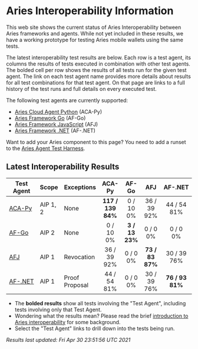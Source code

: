 # Aries Interoperability Information


This web site shows the current status of Aries Interoperability between Aries frameworks and agents. While
not yet included in these results, we have a working prototype for testing Aries mobile wallets using the
same tests.

The latest interoperability test results are below. Each row is a test agent, its columns
the results of tests executed in combination with other test agents.
The bolded cell per row shows the results of all tests run for the given test agent. The link on each test
agent name provides more details about results for all test combinations for that test agent. On
that page are links to a full history of the test runs and full details on every executed test. 

The following test agents are currently supported:

- [Aries Cloud Agent Python](https://github.com/hyperledger/aries-cloudagent-python) (ACA-Py)
- [Aries Framework Go](https://github.com/hyperledger/aries-framework-go) (AF-Go)
- [Aries Framework JavaScript](https://github.com/hyperledger/aries-framework-javascript) (AFJ)
- [Aries Framework .NET](https://github.com/hyperledger/aries-framework-dotnet) (AF-.NET)

Want to add your Aries component to this page? You need to add a runset to the
[Aries Agent Test Harness](https://github.com/hyperledger/aries-agent-test-harness).

## Latest Interoperability Results

| Test Agent | Scope | Exceptions | ACA-Py | AF-Go | AFJ | AF-.NET |
| ----- | ----- | ----- | :----: | :----: | :----: | :----: |
| [ACA-Py](acapy.md)| AIP 1, 2 | None | **117 / 139<br>84%** | 0 / 10<br>0% | 36 / 39<br>92% | 44 / 54<br>81% |
| [AF-Go](afgo.md)| AIP 2 | None | 0 / 10<br>0% | **3 / 13<br>23%** | 0 / 0<br>0% | 0 / 0<br>0% |
| [AFJ](javascript.md)| AIP 1 | Revocation | 36 / 39<br>92% | 0 / 0<br>0% | **73 / 83<br>87%** | 30 / 39<br>76% |
| [AF-.NET](dotnet.md)| AIP 1 | Proof Proposal | 44 / 54<br>81% | 0 / 0<br>0% | 30 / 39<br>76% | **76 / 93<br>81%** |

- The **bolded results** show all tests involving the "Test Agent", including tests involving only that Test Agent.
- Wondering what the results mean? Please read the brief [introduction to Aries interoperability](aries-interop-intro.md) for some background.
- Select the "Test Agent" links to drill down into the tests being run.


*Results last updated: Fri Apr 30 23:51:56 UTC 2021*

